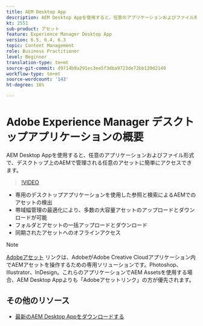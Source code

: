 ```yaml
---
title: AEM Desktop App
description: AEM Desktop Appを使用すると、任意のアプリケーションおよびファイル形式で、デスクトップ上のAEMで管理される任意のアセットに簡単にアクセスできます。
kt: 2551
sub-product: アセット
feature: Experience Manager Desktop App
version: 6.5, 6.4, 6.3
topic: Content Management
role: Business Practitioner
level: Beginner
translation-type: tm+mt
source-git-commit: d9714b9a291ec3ee5f3dba9723de72bb120d2149
workflow-type: tm+mt
source-wordcount: '143'
ht-degree: 16%

---
```



# Adobe Experience Manager デスクトップアプリケーションの概要

AEM Desktop Appを使用すると、任意のアプリケーションおよびファイル形式で、デスクトップ上のAEMで管理される任意のアセットに簡単にアクセスできます。

>[!VIDEO](https://video.tv.adobe.com/v/28868/?quality=12&learn=on)

+ 専用のデスクトップアプリケーションを使用した参照と検索によるAEMでのアセットの検出
+ 帯域幅管理の最適化により、多数の大容量アセットのアップロードとダウンロードが可能
+ フォルダとアセットの一括アップロードとダウンロード
+ 同期されたアセットへのオフラインアクセス

>[!NOTE]
>
> [Adobeアセット](./adobe-asset-link.md) リンクは、AdobeがAdobe Creative Cloudアプリケーション内でAEMアセットを操作するための専用ソリューションです。Photoshop、Illustrator、InDesign。これらのアプリケーションでAEM Assetsを使用する場合、AEM Desktop Appよりも「Adobeアセットリンク」の方が優先されます。

## その他のリソース

+ [最新のAEM Desktop Appをダウンロードする](https://docs.adobe.com/content/help/ja/experience-manager-desktop-app/using/release-notes.html)
